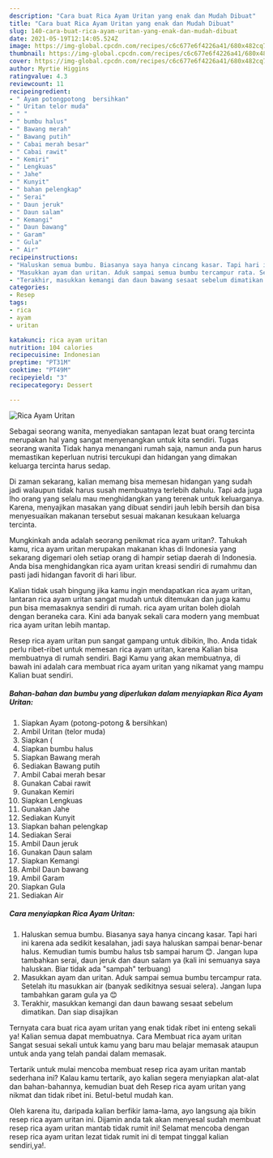 ```yaml
---
description: "Cara buat Rica Ayam Uritan yang enak dan Mudah Dibuat"
title: "Cara buat Rica Ayam Uritan yang enak dan Mudah Dibuat"
slug: 140-cara-buat-rica-ayam-uritan-yang-enak-dan-mudah-dibuat
date: 2021-05-19T12:14:05.524Z
image: https://img-global.cpcdn.com/recipes/c6c677e6f4226a41/680x482cq70/rica-ayam-uritan-foto-resep-utama.jpg
thumbnail: https://img-global.cpcdn.com/recipes/c6c677e6f4226a41/680x482cq70/rica-ayam-uritan-foto-resep-utama.jpg
cover: https://img-global.cpcdn.com/recipes/c6c677e6f4226a41/680x482cq70/rica-ayam-uritan-foto-resep-utama.jpg
author: Myrtie Higgins
ratingvalue: 4.3
reviewcount: 11
recipeingredient:
- " Ayam potongpotong  bersihkan"
- " Uritan telor muda"
- " "
- " bumbu halus"
- " Bawang merah"
- " Bawang putih"
- " Cabai merah besar"
- " Cabai rawit"
- " Kemiri"
- " Lengkuas"
- " Jahe"
- " Kunyit"
- " bahan pelengkap"
- " Serai"
- " Daun jeruk"
- " Daun salam"
- " Kemangi"
- " Daun bawang"
- " Garam"
- " Gula"
- " Air"
recipeinstructions:
- "Haluskan semua bumbu. Biasanya saya hanya cincang kasar. Tapi hari ini karena ada sedikit kesalahan, jadi saya haluskan sampai benar-benar halus. Kemudian tumis bumbu halus tsb sampai harum 😊. Jangan lupa tambahkan serai, daun jeruk dan daun salam ya (kali ini semuanya saya haluskan. Biar tidak ada &#34;sampah&#34; terbuang)"
- "Masukkan ayam dan uritan. Aduk sampai semua bumbu tercampur rata. Setelah itu masukkan air (banyak sedikitnya sesuai selera). Jangan lupa tambahkan garam gula ya 😊"
- "Terakhir, masukkan kemangi dan daun bawang sesaat sebelum dimatikan. Dan siap disajikan"
categories:
- Resep
tags:
- rica
- ayam
- uritan

katakunci: rica ayam uritan 
nutrition: 104 calories
recipecuisine: Indonesian
preptime: "PT31M"
cooktime: "PT49M"
recipeyield: "3"
recipecategory: Dessert

---
```



![Rica Ayam Uritan](https://img-global.cpcdn.com/recipes/c6c677e6f4226a41/680x482cq70/rica-ayam-uritan-foto-resep-utama.jpg)

Sebagai seorang wanita, menyediakan santapan lezat buat orang tercinta merupakan hal yang sangat menyenangkan untuk kita sendiri. Tugas seorang  wanita Tidak hanya menangani rumah saja, namun anda pun harus memastikan keperluan nutrisi tercukupi dan hidangan yang dimakan keluarga tercinta harus sedap.

Di zaman  sekarang, kalian memang bisa memesan hidangan yang sudah jadi walaupun tidak harus susah membuatnya terlebih dahulu. Tapi ada juga lho orang yang selalu mau menghidangkan yang terenak untuk keluarganya. Karena, menyajikan masakan yang dibuat sendiri jauh lebih bersih dan bisa menyesuaikan makanan tersebut sesuai makanan kesukaan keluarga tercinta. 



Mungkinkah anda adalah seorang penikmat rica ayam uritan?. Tahukah kamu, rica ayam uritan merupakan makanan khas di Indonesia yang sekarang digemari oleh setiap orang di hampir setiap daerah di Indonesia. Anda bisa menghidangkan rica ayam uritan kreasi sendiri di rumahmu dan pasti jadi hidangan favorit di hari libur.

Kalian tidak usah bingung jika kamu ingin mendapatkan rica ayam uritan, lantaran rica ayam uritan sangat mudah untuk ditemukan dan juga kamu pun bisa memasaknya sendiri di rumah. rica ayam uritan boleh diolah dengan beraneka cara. Kini ada banyak sekali cara modern yang membuat rica ayam uritan lebih mantap.

Resep rica ayam uritan pun sangat gampang untuk dibikin, lho. Anda tidak perlu ribet-ribet untuk memesan rica ayam uritan, karena Kalian bisa membuatnya di rumah sendiri. Bagi Kamu yang akan membuatnya, di bawah ini adalah cara membuat rica ayam uritan yang nikamat yang mampu Kalian buat sendiri.

<!--inarticleads1-->

##### Bahan-bahan dan bumbu yang diperlukan dalam menyiapkan Rica Ayam Uritan:

1. Siapkan  Ayam (potong-potong &amp; bersihkan)
1. Ambil  Uritan (telor muda)
1. Siapkan  (
1. Siapkan  bumbu halus
1. Siapkan  Bawang merah
1. Sediakan  Bawang putih
1. Ambil  Cabai merah besar
1. Gunakan  Cabai rawit
1. Gunakan  Kemiri
1. Siapkan  Lengkuas
1. Gunakan  Jahe
1. Sediakan  Kunyit
1. Siapkan  bahan pelengkap
1. Sediakan  Serai
1. Ambil  Daun jeruk
1. Gunakan  Daun salam
1. Siapkan  Kemangi
1. Ambil  Daun bawang
1. Ambil  Garam
1. Siapkan  Gula
1. Sediakan  Air




<!--inarticleads2-->

##### Cara menyiapkan Rica Ayam Uritan:

1. Haluskan semua bumbu. Biasanya saya hanya cincang kasar. Tapi hari ini karena ada sedikit kesalahan, jadi saya haluskan sampai benar-benar halus. Kemudian tumis bumbu halus tsb sampai harum 😊. Jangan lupa tambahkan serai, daun jeruk dan daun salam ya (kali ini semuanya saya haluskan. Biar tidak ada &#34;sampah&#34; terbuang)
1. Masukkan ayam dan uritan. Aduk sampai semua bumbu tercampur rata. Setelah itu masukkan air (banyak sedikitnya sesuai selera). Jangan lupa tambahkan garam gula ya 😊
1. Terakhir, masukkan kemangi dan daun bawang sesaat sebelum dimatikan. Dan siap disajikan




Ternyata cara buat rica ayam uritan yang enak tidak ribet ini enteng sekali ya! Kalian semua dapat membuatnya. Cara Membuat rica ayam uritan Sangat sesuai sekali untuk kamu yang baru mau belajar memasak ataupun untuk anda yang telah pandai dalam memasak.

Tertarik untuk mulai mencoba membuat resep rica ayam uritan mantab sederhana ini? Kalau kamu tertarik, ayo kalian segera menyiapkan alat-alat dan bahan-bahannya, kemudian buat deh Resep rica ayam uritan yang nikmat dan tidak ribet ini. Betul-betul mudah kan. 

Oleh karena itu, daripada kalian berfikir lama-lama, ayo langsung aja bikin resep rica ayam uritan ini. Dijamin anda tak akan menyesal sudah membuat resep rica ayam uritan mantab tidak rumit ini! Selamat mencoba dengan resep rica ayam uritan lezat tidak rumit ini di tempat tinggal kalian sendiri,ya!.

